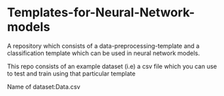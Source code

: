# Templates-for-Neural-Network-models
A repository which consists of a data-preprocessing-template and a classification template which can be used in neural network models.

This repo consists of an example dataset (i.e) a csv file which you can use to test and train using that particular template

Name of dataset:Data.csv
